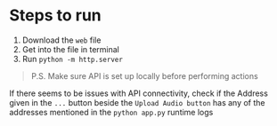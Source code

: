 # Steps to run
1. Download the `web` file
2. Get into the file in terminal
3. Run `python -m http.server`
   
> P.S. Make sure API is set up locally before performing actions

If there seems to be issues with API connectivity, check if the Address given in the `...` button beside the `Upload Audio button` has any of the addresses mentioned in the `python app.py` runtime logs
